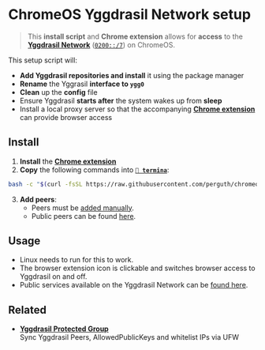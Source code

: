 # ChromeOS Yggdrasil Network setup

> This **install script** and **Chrome extension** allows for **access** to the **[Yggdrasil Network](https://yggdrasil-network.github.io/)** ([`0200::/7`](https://yggdrasil-network.github.io/2018/07/28/addressing.html)) on ChromeOS.

This setup script will:

- **Add Yggdrasil repositories and install** it using the package manager
- **Rename** the Yggrasil **interface to `ygg0`**
- **Clean** up the **config** file
- Ensure Yggdrasil **starts after** the system wakes up from **sleep**
- Install a local proxy server so that the accompanying [**Chrome extension**](https://chrome.google.com/webstore/detail/yggdrasil-on-chromeos/hcgljgobhoaeojnhikfmnhdpmgbmflec) can provide browser access

## Install

1. **Install** the **[Chrome extension](https://chrome.google.com/webstore/detail/yggdrasil-via-%60localhost8/hcgljgobhoaeojnhikfmnhdpmgbmflec)**
1. **Copy** the following commands into **[`🔣 termina`](https://support.google.com/chromebook/thread/565904)**:
```bash
bash -c "$(curl -fsSL https://raw.githubusercontent.com/perguth/chromeos-yggdrasil-network-setup/master/setup.sh)"
```
3. **Add peers**:
   - Peers must be [added manually](https://yggdrasil-network.github.io/configuration.html#manually-connecting-to-peers).
   - Public peers can be found [here](https://github.com/yggdrasil-network/public-peers).

## Usage

- Linux needs to run for this to work.
- The browser extension icon is clickable and switches browser access to Yggdrasil on and off.
- Public services available on the Yggdrasil Network can be [found here](https://yggdrasil-network.github.io/services.html).

## Related

- **[Yggdrasil Protected Group](https://github.com/perguth/yggdrasil-protected-group)**\
  Sync Yggdrasil Peers, AllowedPublicKeys and whitelist IPs via UFW
